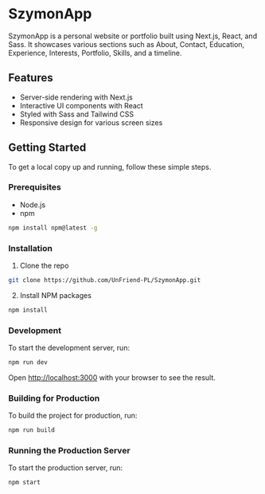 # SzymonApp

SzymonApp is a personal website or portfolio built using Next.js, React, and Sass. It showcases various sections such as About, Contact, Education, Experience, Interests, Portfolio, Skills, and a timeline.

## Features

- Server-side rendering with Next.js
- Interactive UI components with React
- Styled with Sass and Tailwind CSS
- Responsive design for various screen sizes

## Getting Started

To get a local copy up and running, follow these simple steps.

### Prerequisites

- Node.js
- npm

```bash
npm install npm@latest -g
```

### Installation

1. Clone the repo

```bash
git clone https://github.com/UnFriend-PL/SzymonApp.git
```

2. Install NPM packages

```bash
npm install
```

### Development

To start the development server, run:

```bash
npm run dev
```

Open [http://localhost:3000](http://localhost:3000) with your browser to see the result.

### Building for Production

To build the project for production, run:

```bash
npm run build
```

### Running the Production Server

To start the production server, run:

```bash
npm start
```

